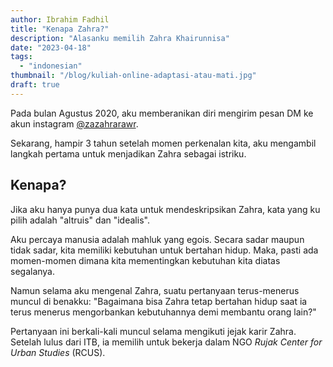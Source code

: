 ```yaml
---
author: Ibrahim Fadhil
title: "Kenapa Zahra?"
description: "Alasanku memilih Zahra Khairunnisa"
date: "2023-04-18"
tags: 
  - "indonesian"
thumbnail: "/blog/kuliah-online-adaptasi-atau-mati.jpg"
draft: true
---
```


Pada bulan Agustus 2020, aku memberanikan diri mengirim pesan DM ke akun instagram [@zazahrarawr]().

<!-- Gambar chat sama zahra -->

Sekarang, hampir 3 tahun setelah momen perkenalan kita, aku mengambil langkah pertama untuk menjadikan Zahra sebagai istriku.

## Kenapa?

Jika aku hanya punya dua kata untuk mendeskripsikan Zahra, kata yang ku pilih adalah "altruis" dan "idealis".

Aku percaya manusia adalah mahluk yang egois. Secara sadar maupun tidak sadar, kita memiliki kebutuhan untuk bertahan hidup. Maka, pasti ada momen-momen dimana kita mementingkan kebutuhan kita diatas segalanya.

Namun selama aku mengenal Zahra, suatu pertanyaan terus-menerus muncul di benakku: "Bagaimana bisa Zahra tetap bertahan hidup saat ia terus menerus mengorbankan kebutuhannya demi membantu orang lain?"

Pertanyaan ini berkali-kali muncul selama mengikuti jejak karir Zahra. Setelah lulus dari ITB, ia memilih untuk bekerja dalam NGO *Rujak Center for Urban Studies* (RCUS).